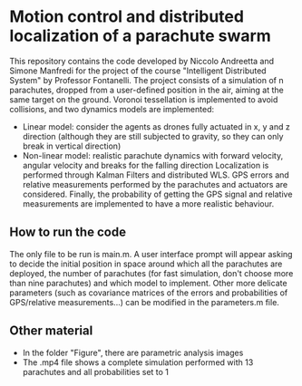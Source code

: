 # Motion control and distributed localization of a parachute swarm

This repository contains the code developed by Niccolo Andreetta and Simone Manfredi for the project of the course "Intelligent Distributed System" by Professor Fontanelli. The project consists of a simulation of n parachutes, dropped from a user-defined position in the air, aiming at the same target on the ground. Voronoi tessellation is implemented to avoid collisions, and two dynamics models are implemented:
- Linear model: consider the agents as drones fully actuated in x, y and z direction (although they are still subjected to gravity, so they can only break in vertical direction)
- Non-linear model: realistic parachute dynamics with forward velocity, angular velocity and breaks for the falling direction
Localization is performed through Kalman Filters and distributed WLS. GPS errors and relative measurements performed by the parachutes and actuators are considered.
Finally, the probability of getting the GPS signal and relative measurements are implemented to have a more realistic behaviour.

## How to run the code

The only file to be run is main.m.
A user interface prompt will appear asking to decide the initial position in space around which all the parachutes are deployed, the number of parachutes (for fast simulation, don't choose more than nine parachutes) and which model to implement.
Other more delicate parameters (such as covariance matrices of the errors and probabilities of GPS/relative measurements...) can be modified in the parameters.m file.

## Other material

- In the folder "Figure", there are parametric analysis images
- The .mp4 file shows a complete simulation performed with 13 parachutes and all probabilities set to 1
